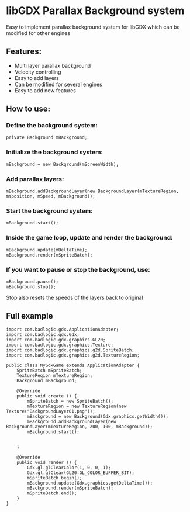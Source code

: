 # libGDX Parallax Background system

Easy to implement parallax background system for libGDX which can be modified for other engines

## Features:
- Multi layer parallax background
- Velocity controlling
- Easy to add layers
- Can be modified for several engines
- Easy to add new features


## How to use:
### Define the background system:
```
private Background mBackground;
```

### Initialize the background system:
```
mBackground = new Background(mScreenWidth);
```

### Add parallax layers:
```
mBackground.addBackgroundLayer(new BackgroundLayer(mTextureRegion, mYposition, mSpeed, mBackground));
```

### Start the background system:
```
mBackground.start();
```

### Inside the game loop, update and render the background:
```
mBackground.update(mDeltaTime);
mBackground.render(mSpriteBatch);
```

### If you want to pause or stop the background, use:
```
mBackground.pause();
mBackground.stop();
```
Stop also resets the speeds of the layers back to original

## Full example
```
import com.badlogic.gdx.ApplicationAdapter;
import com.badlogic.gdx.Gdx;
import com.badlogic.gdx.graphics.GL20;
import com.badlogic.gdx.graphics.Texture;
import com.badlogic.gdx.graphics.g2d.SpriteBatch;
import com.badlogic.gdx.graphics.g2d.TextureRegion;

public class MyGdxGame extends ApplicationAdapter {
	SpriteBatch mSpriteBatch;
	TextureRegion mTextureRegion;
	Background mBackground;
	
	@Override
	public void create () {
		mSpriteBatch = new SpriteBatch();
		mTextureRegion = new TextureRegion(new Texture("BackgroundLayer01.png"));
		mBackground = new Background(Gdx.graphics.getWidth());
		mBackground.addBackgroundLayer(new BackgroundLayer(mTextureRegion, 200, 100, mBackground));
		mBackground.start();
		
		
	}

	@Override
	public void render () {
		Gdx.gl.glClearColor(1, 0, 0, 1);
		Gdx.gl.glClear(GL20.GL_COLOR_BUFFER_BIT);
		mSpriteBatch.begin();
		mBackground.update(Gdx.graphics.getDeltaTime());
		mBackground.render(mSpriteBatch);
		mSpriteBatch.end();
	}
}
```

